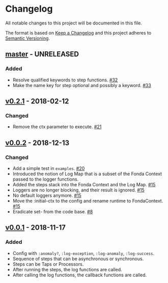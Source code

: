 # Changelog

All notable changes to this project will be documented in this file.

The format is based on [Keep a Changelog](http://keepachangelog.com/en/1.0.0/)
and this project adheres to [Semantic Versioning](http://semver.org/spec/v2.0.0.html).

## [master](https://github.com/elasticpath/fonda/compare/v0.2.1...HEAD) - UNRELEASED

### Added

- Resolve qualified keywords to step functions. [#32](https://github.com/elasticpath/fonda/pull/32)
- Make the name key for step optional and possibly a keyword. [#33](https://github.com/elasticpath/fonda/pull/33)

## [v0.2.1](https://github.com/elasticpath/fonda/compare/v0.0.2...v0.2.1) - 2018-02-12

### Changed

- Remove the ctx parameter to execute. [#21](https://github.com/elasticpath/fonda/pull/21)

## [v0.0.2](https://github.com/elasticpath/fonda/compare/v0.0.1...v0.0.2) - 2018-12-13

### Changed

- Add a simple test in `examples`. [#20](https://github.com/elasticpath/fonda/pull/20)
- Introduced the notion of Log Map that is a subset of the Fonda Context passed to the logger functions.
- Added the steps stack into the Fonda Context and the Log Map. [#15](https://github.com/elasticpath/fonda/pull/16)
- Loggers are no longer blocking, and their result is ignored. [#15](https://github.com/elasticpath/fonda/pull/16)
- No default loggers anymore. [#15](https://github.com/elasticpath/fonda/pull/16)
- Move the :initial-ctx to the config and rename runtime to FondaContext. [#15](https://github.com/elasticpath/fonda/pull/16)
- Eradicate set- from the code base. [#8](https://github.com/elasticpath/fonda/pull/8)

## [v0.0.1](https://github.com/elasticpath/fonda/compare/ece2cb8...v0.0.1) - 2018-11-17

### Added

- Config with `:anomaly?`, `:log-exception`, `:log-anomaly`, `:log-success`.
- Sequence of steps that can be asynchronous or synchronous.
- Steps can be Taps or Processors.
- After running the steps, the log functions are called.
- After calling the log functions, the callback functions are called.
